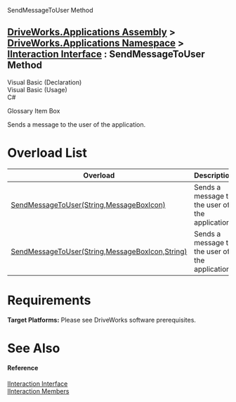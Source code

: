 SendMessageToUser Method   
  
[DriveWorks.Applications Assembly](topic13.md) > [DriveWorks.Applications Namespace](topic16.md) > [IInteraction Interface](topic321.md) : SendMessageToUser Method  
---  
  
Visual Basic (Declaration)    
Visual Basic (Usage)    
C# 

Glossary Item Box

Sends a message to the user of the application. 

# Overload List

Overload| Description  
---|---  
[SendMessageToUser(String,MessageBoxIcon)](topic330.md)| Sends a message to the user of the application.   
[SendMessageToUser(String,MessageBoxIcon,String)](topic331.md)| Sends a message to the user of the application.   
  
# Requirements

**Target Platforms:** Please see DriveWorks software prerequisites.

# See Also

#### Reference

[IInteraction Interface](topic321.md)   
[IInteraction Members](topic322.md)


